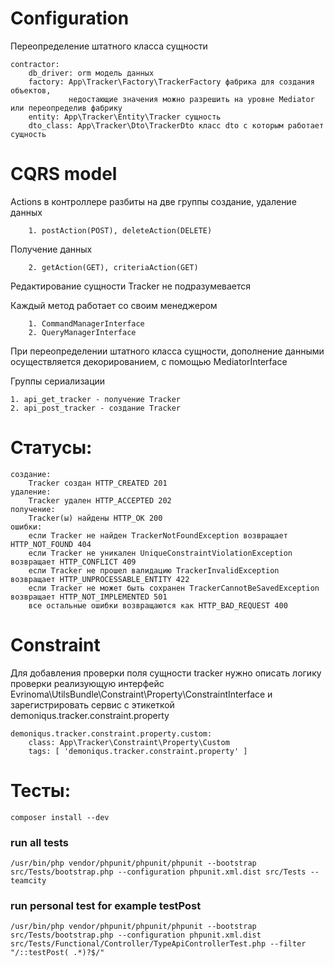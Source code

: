 # Configuration

Переопределение штатного класса сущности

    contractor:
        db_driver: orm модель данных
        factory: App\Tracker\Factory\TrackerFactory фабрика для создания объектов,
                 недостающие значения можно разрешить на уровне Mediator или переопределив фабрику
        entity: App\Tracker\Entity\Tracker сущность
        dto_class: App\Tracker\Dto\TrackerDto класс dto с которым работает сущность

# CQRS model

Actions в контроллере разбиты на две группы
создание, удаление данных

        1. postAction(POST), deleteAction(DELETE)
Получение данных

        2. getAction(GET), criteriaAction(GET)

Редактирование сущности Tracker не подразумевается

Каждый метод работает со своим менеджером

        1. CommandManagerInterface
        2. QueryManagerInterface

При переопределении штатного класса сущности, дополнение данными осуществляется декорированием, с помощью MediatorInterface


Группы сериализации

    1. api_get_tracker - получение Tracker
    2. api_post_tracker - создание Tracker
    

# Статусы:

    создание:
        Tracker создан HTTP_CREATED 201
    удаление:
        Tracker удален HTTP_ACCEPTED 202
    получение:
        Tracker(ы) найдены HTTP_OK 200
    ошибки:
        если Tracker не найден TrackerNotFoundException возвращает HTTP_NOT_FOUND 404
        если Tracker не уникален UniqueConstraintViolationException возвращает HTTP_CONFLICT 409
        если Tracker не прошел валидацию TrackerInvalidException возвращает HTTP_UNPROCESSABLE_ENTITY 422
        если Tracker не может быть сохранен TrackerCannotBeSavedException возвращает HTTP_NOT_IMPLEMENTED 501
        все остальные ошибки возвращаются как HTTP_BAD_REQUEST 400

# Constraint

Для добавления проверки поля сущности tracker нужно описать логику проверки реализующую интерфейс Evrinoma\UtilsBundle\Constraint\Property\ConstraintInterface и зарегистрировать сервис с этикеткой demoniqus.tracker.constraint.property

    demoniqus.tracker.constraint.property.custom:
        class: App\Tracker\Constraint\Property\Custom
        tags: [ 'demoniqus.tracker.constraint.property' ]

# Тесты:

    composer install --dev

### run all tests

    /usr/bin/php vendor/phpunit/phpunit/phpunit --bootstrap src/Tests/bootstrap.php --configuration phpunit.xml.dist src/Tests --teamcity

### run personal test for example testPost

    /usr/bin/php vendor/phpunit/phpunit/phpunit --bootstrap src/Tests/bootstrap.php --configuration phpunit.xml.dist src/Tests/Functional/Controller/TypeApiControllerTest.php --filter "/::testPost( .*)?$/" 

